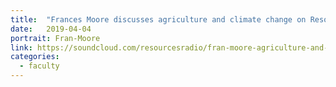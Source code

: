 ```yaml
---
title:  "Frances Moore discusses agriculture and climate change on Resources Radio."
date:   2019-04-04
portrait: Fran-Moore
link: https://soundcloud.com/resourcesradio/fran-moore-agriculture-and-climate-change
categories:
  - faculty
---
```

